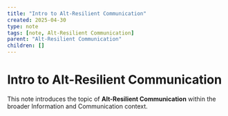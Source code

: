 ```yaml
---
title: "Intro to Alt-Resilient Communication"
created: 2025-04-30
type: note
tags: [note, Alt-Resilient Communication]
parent: "Alt-Resilient Communication"
children: []
---
```


# Intro to Alt-Resilient Communication

This note introduces the topic of **Alt-Resilient Communication** within the broader Information and Communication context.
